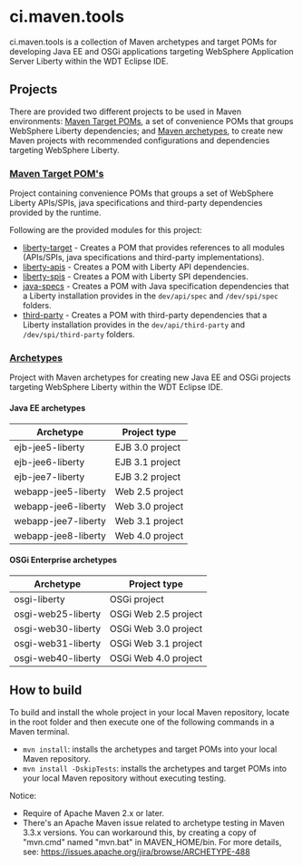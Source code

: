 ci.maven.tools
==============

ci.maven.tools is a collection of Maven archetypes and target POMs for developing Java EE and OSGi applications targeting WebSphere Application Server Liberty within the WDT Eclipse IDE.

## Projects

There are provided two different projects to be used in Maven environments: [Maven Target POMs](#maven-target-poms), a set of convenience POMs that groups WebSphere Liberty dependencies; and [Maven archetypes](#archetypes), to create new Maven projects with recommended configurations and dependencies targeting WebSphere Liberty.

### [Maven Target POM's](/docs/target-poms.md)

Project containing convenience POMs that groups a set of WebSphere Liberty APIs/SPIs, java specifications and third-party dependencies provided by the runtime.

Following are the provided modules for this project: 

* [liberty-target](/docs/target-poms.md#liberty-target) - Creates a POM that provides references to all modules (APIs/SPIs, java specifications and third-party implementations).
* [liberty-apis](/docs/target-poms.md#liberty-apis) -  Creates a POM with Liberty API dependencies.
* [liberty-spis](/docs/target-poms.md#liberty-spis) -  Creates a POM with Liberty SPI dependencies.
* [java-specs](/docs/target-poms.md#java-specs) - Creates a POM with Java specification dependencies that a Liberty installation provides in the `dev/api/spec` and `/dev/spi/spec` folders.
* [third-party](/docs/target-poms.md#third-party) - Creates a POM with third-party dependencies that a Liberty installation provides in the `dev/api/third-party` and `/dev/spi/third-party` folders.
	  
### [Archetypes](/docs/archetypes.md)

Project with Maven archetypes for creating new Java EE and OSGi projects targeting WebSphere Liberty within the WDT Eclipse IDE.

#### Java EE archetypes

Archetype				| Project type
----------------------- | ------------
ejb-jee5-liberty		| EJB 3.0 project
ejb-jee6-liberty 		| EJB 3.1 project
ejb-jee7-liberty 		| EJB 3.2 project
webapp-jee5-liberty 	| Web 2.5 project
webapp-jee6-liberty 	| Web 3.0 project
webapp-jee7-liberty 	| Web 3.1 project
webapp-jee8-liberty 	| Web 4.0 project

#### OSGi Enterprise archetypes

Archetype				| Project type
----------------------- | ------------
osgi-liberty			| OSGi project
osgi-web25-liberty		| OSGi Web 2.5 project
osgi-web30-liberty		| OSGi Web 3.0 project
osgi-web31-liberty		| OSGi Web 3.1 project
osgi-web40-liberty		| OSGi Web 4.0 project

## How to build

To build and install the whole project in your local Maven repository, locate in the root folder and then execute one of the following commands in a Maven terminal.

* `mvn install`: installs the archetypes and target POMs into your local Maven repository.
* `mvn install -DskipTests`: installs the archetypes and target POMs into your local Maven repository without executing testing. 

Notice: 

* Require of Apache Maven 2.x or later.
* There's an Apache Maven issue related to archetype testing in Maven 3.3.x versions. You can workaround this, by creating a copy of "mvn.cmd" named "mvn.bat" in MAVEN_HOME/bin. For more details, see: https://issues.apache.org/jira/browse/ARCHETYPE-488
